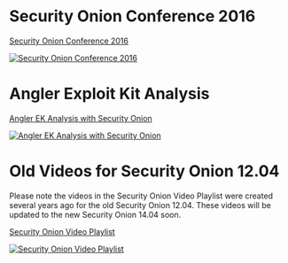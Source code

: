 # Security Onion Conference 2016
[Security Onion Conference 2016](https://www.youtube.com/watch?v=ViR405l-ggg&list=PLljFlTO9rB15Tve-LhV5k_5_0HH37eALe)

[![Security Onion Conference 2016](http://img.youtube.com/vi/ViR405l-ggg/0.jpg)](https://www.youtube.com/watch?v=ViR405l-ggg&list=PLljFlTO9rB15Tve-LhV5k_5_0HH37eALe)

# Angler Exploit Kit Analysis
[Angler EK Analysis with Security Onion](https://youtu.be/1qUF3Bv7dIQ)

[![Angler EK Analysis with Security Onion](http://img.youtube.com/vi/1qUF3Bv7dIQ/0.jpg)](https://www.youtube.com/watch?v=1qUF3Bv7dIQ)

# Old Videos for Security Onion 12.04
Please note the videos in the Security Onion Video Playlist were created several years ago for the old Security Onion 12.04.  These videos will be updated to the new Security Onion 14.04 soon.

[Security Onion Video Playlist](https://www.youtube.com/watch?v=dyLbgrdagaA&list=PLMN5wm-C5YjyieO63g8LbaiWTSJRj0DBe)

[![Security Onion Video Playlist](http://img.youtube.com/vi/dyLbgrdagaA/0.jpg)](https://www.youtube.com/watch?v=dyLbgrdagaA&list=PLMN5wm-C5YjyieO63g8LbaiWTSJRj0DBe)


